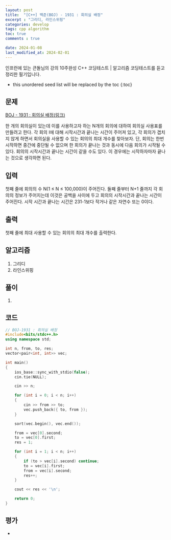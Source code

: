 ```yaml
---
layout: post
title:  "[C++] 백준(BOJ) - 1931 : 회의실 배정"
excerpt : "그리디, 라인스위핑"
categories: develop
tags: cpp algorithm
toc: true
comments : true

date: 2024-01-08
last_modified_at: 2024-02-01
---
```

> <span style="font-size: 80%">
인프런에 있는 큰돌님의 강의 10주완성 C++ 코딩테스트 | 알고리즘 코딩테스트를 듣고 정리한 필기입니다.</span>

<!--more-->

* this unordered seed list will be replaced by the toc
{:toc}

## 문제 

[BOJ -  1931 : 회의실 배정(링크)](https://www.acmicpc.net/problem/1931)  

한 개의 회의실이 있는데 이를 사용하고자 하는 N개의 회의에 대하여 회의실 사용표를 만들려고 한다. 각 회의 I에 대해 시작시간과 끝나는 시간이 주어져 있고, 각 회의가 겹치지 않게 하면서 회의실을 사용할 수 있는 회의의 최대 개수를 찾아보자. 단, 회의는 한번 시작하면 중간에 중단될 수 없으며 한 회의가 끝나는 것과 동시에 다음 회의가 시작될 수 있다. 회의의 시작시간과 끝나는 시간이 같을 수도 있다. 이 경우에는 시작하자마자 끝나는 것으로 생각하면 된다.

## 입력
첫째 줄에 회의의 수 N(1 ≤ N ≤ 100,000)이 주어진다. 둘째 줄부터 N+1 줄까지 각 회의의 정보가 주어지는데 이것은 공백을 사이에 두고 회의의 시작시간과 끝나는 시간이 주어진다. 시작 시간과 끝나는 시간은 231-1보다 작거나 같은 자연수 또는 0이다.

## 출력
첫째 줄에 최대 사용할 수 있는 회의의 최대 개수를 출력한다.

## 알고리즘
  1. 그리디
  2. 라인스위핑

## 풀이
  1. 

## 코드 
```cpp
// BOJ-1931 : 회의실 배정
#include<bits/stdc++.h>
using namespace std;

int n, from, to, res;
vector<pair<int, int>> vec;

int main()
{
	ios_base::sync_with_stdio(false);
	cin.tie(NULL);

	cin >> n;

	for (int i = 0; i < n; i++)
	{
		cin >> from >> to;
		vec.push_back({ to, from });
	}

	sort(vec.begin(), vec.end());

	from = vec[0].second;
	to = vec[0].first;
	res = 1;

	for (int i = 1; i < n; i++)
	{
		if (to > vec[i].second) continue;
		to = vec[i].first;
		from = vec[i].second;
		res++;
	}

	cout << res << '\n';

	return 0;
}
```

## 평가  
* 